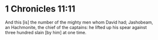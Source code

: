 # 1 Chronicles 11:11

And this [is] the number of the mighty men whom David had; Jashobeam, an Hachmonite, the chief of the captains: he lifted up his spear against three hundred slain [by him] at one time.